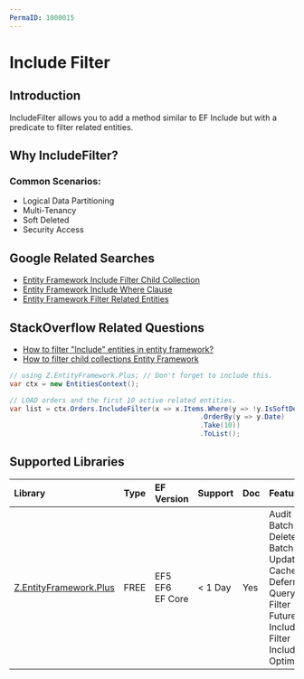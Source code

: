 ```yaml
---
PermaID: 1000015
---
```


# Include Filter

## Introduction

IncludeFilter allows you to add a method similar to EF Include but with a predicate to filter related entities.

## Why IncludeFilter?

### Common Scenarios:

 - Logical Data Partitioning
 - Multi-Tenancy
 - Soft Deleted
 - Security Access

## Google Related Searches

 - [Entity Framework Include Filter Child Collection](https://www.google.com/search?q=entity+framework+include+filter+child+collection)
 - [Entity Framework Include Where Clause](https://www.google.com/search?q=entity+framework+include+where+clause)
 - [Entity Framework Filter Related Entities](https://www.google.com/search?q=entity+framework+filter+related+entities)

## StackOverflow Related Questions

 - [How to filter "Include" entities in entity framework?](https://stackoverflow.com/questions/39636952/how-to-filter-include-entities-in-entity-framework)
 - [How to filter child collections Entity Framework](https://stackoverflow.com/questions/39046597/how-to-filter-child-collections-entity-framework)


```csharp
// using Z.EntityFramework.Plus; // Don't forget to include this.
var ctx = new EntitiesContext();

// LOAD orders and the first 10 active related entities.
var list = ctx.Orders.IncludeFilter(x => x.Items.Where(y => !y.IsSoftDeleted)
                                               .OrderBy(y => y.Date)
                                               .Take(10))
                                               .ToList();
```

## Supported Libraries

|Library	|Type	|EF Version	|Support	|Doc	|Features|
|:----------|:----------|:----------|:----------|:----------|:----------|
|[Z.EntityFramework.Plus](/ef-plus)	|FREE	|EF5<br>EF6<br>EF Core|	< 1 Day	|Yes    |Audit<br>Batch Delete<br>Batch Update<br>Cache<br>Deferred Query<br>Filter<br>Future<br>Include Filter<br>Include Optimized|
